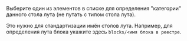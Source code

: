 Выберите один из элементов в списке для определения "категории" данного стола лута (не путать с типом стола лута).

Это нужно для стандартизации имён столов лута. Например, для определения лута блока укажите здесь `blocks/<имя блока в реестре`.
